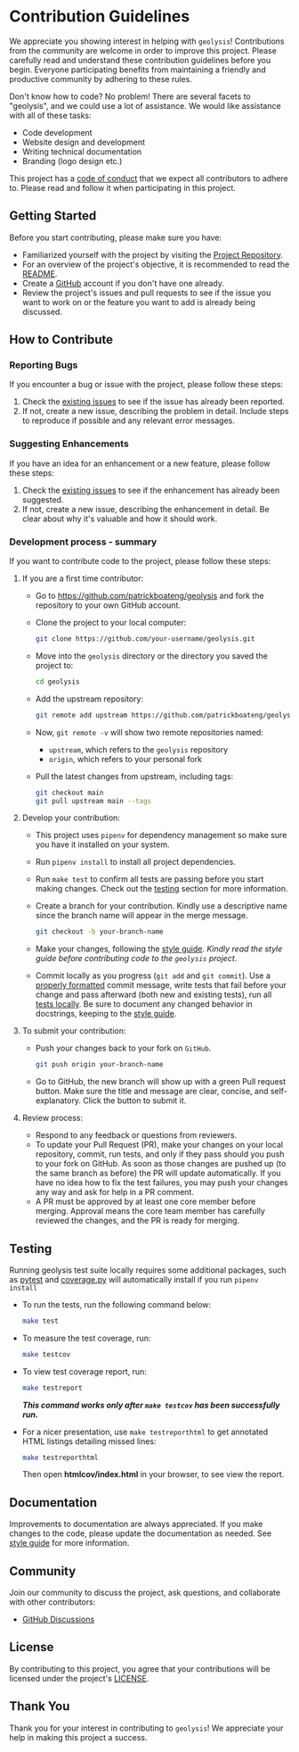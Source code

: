 # Contribution Guidelines

We appreciate you showing interest in helping with `geolysis`! Contributions
from the community are welcome in order to improve this project. Please
carefully read and understand these contribution guidelines before you begin.
Everyone participating benefits from maintaining a friendly and productive
community by adhering to these rules.

Don't know how to code? No problem! There are several facets to "geolysis",
and we could use a lot of assistance. We would like assistance with all of
these
tasks:

- Code development
- Website design and development
- Writing technical documentation
- Branding (logo design etc.)

This project has a [code of conduct](CODE_OF_CONDUCT.md) that we expect all
contributors to adhere to. Please read and follow it when participating in this
project.

## Getting Started

Before you start contributing, please make sure you have:

- Familiarized yourself with the project by visiting the
  [Project Repository](https://github.com/patrickboateng/geolysis).
- For an overview of the project's objective, it is recommended to read the
  [README](https://github.com/patrickboateng/geolysis/blob/main/README.md).
- Create a [GitHub](https://github.com/signup) account if you don't have one
  already.
- Review the project's issues and pull requests to see if the issue you want to
  work on or the feature you want to add is already being discussed.

## How to Contribute

### Reporting Bugs

If you encounter a bug or issue with the project, please follow these steps:

1. Check
   the [existing issues](https://github.com/patrickboateng/geolysis/issues)
   to see if the issue has already been reported.
1. If not, create a new issue, describing the problem in detail. Include steps
   to reproduce if possible and any relevant error messages.

### Suggesting Enhancements

If you have an idea for an enhancement or a new feature, please follow these
steps:

1. Check
   the [existing issues](https://github.com/patrickboateng/geolysis/issues)
   to see if the enhancement has already been suggested.
1. If not, create a new issue, describing the enhancement in detail.
   Be clear about why it's valuable and how it should work.

### Development process - summary

If you want to contribute code to the project, please follow
these steps:

1. If you are a first time contributor:

    - Go to <https://github.com/patrickboateng/geolysis> and fork the
      repository
      to your own GitHub account.

    - Clone the project to your local computer:

      ```sh
      git clone https://github.com/your-username/geolysis.git
      ```

    - Move into the `geolysis` directory or the directory you saved the project
      to:

      ```sh
      cd geolysis
      ```

    - Add the upstream repository:

      ```sh
      git remote add upstream https://github.com/patrickboateng/geolysis.git
      ```

    - Now, `git remote -v` will show two remote repositories named:

        - `upstream`, which refers to the `geolysis` repository
        - `origin`, which refers to your personal fork

    - Pull the latest changes from upstream, including tags:

      ```sh
      git checkout main
      git pull upstream main --tags
      ```

1. Develop your contribution:

    - This project uses `pipenv` for dependency management so make sure you
      have
      it installed on your system.

    - Run `pipenv install` to install all project dependencies.

    - Run `make test` to confirm all tests are passing before you start
      making changes. Check out the [testing](#testing) section for more
      information.

    - Create a branch for your contribution. Kindly use a descriptive name
      since
      the branch name will appear in the merge message.

      ```sh
      git checkout -b your-branch-name
      ```

    - Make your changes, following the [style guide](./style_guide.rst).
      _Kindly read the style guide before contributing code to the `geolysis`
      project_.

    - Commit locally as you progress (`git add` and `git commit`). Use a
      [properly formatted](https://cbea.ms/git-commit/) commit message, write
      tests that fail before your change and pass afterward (both new and
      existing tests), run all [tests locally](#testing). Be sure to document
      any
      changed behavior in docstrings, keeping to the
      [style guide](style_guide.rst#code-documentation).

1. To submit your contribution:

    - Push your changes back to your fork on `GitHub`.

      ```sh
      git push origin your-branch-name
      ```

    - Go to GitHub, the new branch will show up with a green Pull request
      button.
      Make sure the title and message are clear, concise, and self-explanatory.
      Click the button to submit it.

1. Review process:

    - Respond to any feedback or questions from reviewers.
    - To update your Pull Request (PR), make your changes on your local
      repository, commit, run tests, and only if they pass should you push to
      your fork on GitHub. As soon as those changes are pushed up (to the same
      branch as before) the PR will update automatically. If you have no idea
      how
      to fix the test failures, you may push your changes any way and ask for
      help in a PR comment.
    - A PR must be approved by at least one core member before merging.
      Approval
      means the core team member has carefully reviewed the changes, and the PR
      is ready for merging.

## Testing

Running geolysis test suite locally requires some additional packages, such as
[pytest](https://docs.pytest.org/en/stable) and
[coverage.py](https://coverage.readthedocs.io/en/7.3.2/) will automatically
install if you run `pipenv install`

- To run the tests, run the following command below:

  ```sh
  make test
  ```

- To measure the test coverage, run:

  ```sh
  make testcov
  ```

- To view test coverage report, run:

  ```sh
  make testreport
  ```

  **_This command works only after `make testcov` has been successfully run._**

- For a nicer presentation, use `make testreporthtml` to get annotated HTML
  listings detailing missed lines:

  ```sh
  make testreporthtml
  ```

  Then open **htmlcov/index.html** in your browser, to see view the report.

## Documentation

Improvements to documentation are always appreciated. If you make changes to
the
code, please update the documentation as needed.
See [style guide](style_guide.rst)
for more information.

## Community

Join our community to discuss the project, ask questions, and collaborate with
other contributors:

- [GitHub Discussions](https://github.com/patrickboateng/geolysis/discussions)

## License

By contributing to this project, you agree that your contributions
will be licensed under the project's
[LICENSE](https://github.com/patrickboateng/geolysis/blob/main/LICENSE.txt).

## Thank You

Thank you for your interest in contributing to `geolysis`! We appreciate
your help in making this project a success.

